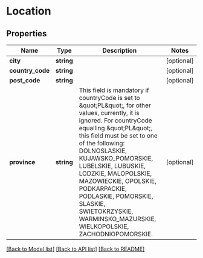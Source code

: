 # Location

## Properties
Name | Type | Description | Notes
------------ | ------------- | ------------- | -------------
**city** | **string** |  | [optional] 
**country_code** | **string** |  | [optional] 
**post_code** | **string** |  | [optional] 
**province** | **string** | This field is mandatory if countryCode is set to \&quot;PL\&quot;, for other values, currently, it is ignored. For countryCode equalling \&quot;PL\&quot;, this field must be set to one of the following: DOLNOSLASKIE, KUJAWSKO_POMORSKIE, LUBELSKIE, LUBUSKIE, LODZKIE, MALOPOLSKIE, MAZOWIECKIE, OPOLSKIE, PODKARPACKIE, PODLASKIE, POMORSKIE, SLASKIE, SWIETOKRZYSKIE, WARMINSKO_MAZURSKIE, WIELKOPOLSKIE, ZACHODNIOPOMORSKIE. | [optional] 

[[Back to Model list]](../../README.md#documentation-for-models) [[Back to API list]](../../README.md#documentation-for-api-endpoints) [[Back to README]](../../README.md)

